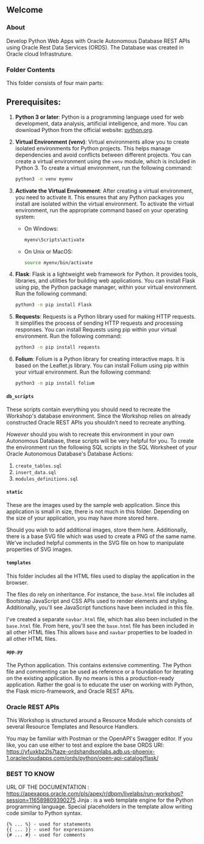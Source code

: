 ## Welcome

### About
Develop Python Web Apps with Oracle Autonomous Database REST APIs using Oracle Rest Data Services (ORDS). The Database was created in Oracle cloud Infrastruture.

### Folder Contents
This folder consists of four main parts:

## Prerequisites:

1. **Python 3 or later**: Python is a programming language used for web development, data analysis, artificial intelligence, and more. You can download Python from the official website: [python.org](https://www.python.org/downloads/).

2. **Virtual Environment (venv)**: Virtual environments allow you to create isolated environments for Python projects. This helps manage dependencies and avoid conflicts between different projects. You can create a virtual environment using the `venv` module, which is included in Python 3. To create a virtual environment, run the following command:
    ```bash
    python3 -m venv myenv
    ```

3. **Activate the Virtual Environment**: After creating a virtual environment, you need to activate it. This ensures that any Python packages you install are isolated within the virtual environment. To activate the virtual environment, run the appropriate command based on your operating system:
    - On Windows:
        ```bash
        myenv\Scripts\activate
        ```
    - On Unix or MacOS:
        ```bash
        source myenv/bin/activate
        ```

4. **Flask**: Flask is a lightweight web framework for Python. It provides tools, libraries, and utilities for building web applications. You can install Flask using pip, the Python package manager, within your virtual environment. Run the following command:
    ```bash
    python3 -m pip install Flask
    ```

5. **Requests**: Requests is a Python library used for making HTTP requests. It simplifies the process of sending HTTP requests and processing responses. You can install Requests using pip within your virtual environment. Run the following command:
    ```bash
    python3 -m pip install requests
    ```

6. **Folium**: Folium is a Python library for creating interactive maps. It is based on the Leaflet.js library. You can install Folium using pip within your virtual environment. Run the following command:
    ```bash
    python3 -m pip install folium
    ```



#### `db_scripts`

These scripts contain everything you should need to recreate the Workshop's database environment. Since the Workshop relies on already constructed Oracle REST APIs you shouldn't need to recreate anything. 

<i>However</i> should you wish to recreate this environment in your own Autonomous Database, these scripts will be very helpful for you. To create the environment run the following SQL scripts in the SQL Worksheet of your Oracle Autonomous Database's Database Actions: 
1. `create_tables.sql`  
2. `insert_data.sql`
3. `modules_definitions.sql`

#### `static` 
These are the images used by the sample web application. Since this application is small in size, there is not much in this folder. Depending on the size of your application, you may have more stored here. 

Should you wish to add additional images, store them here. Additionally, there is a base SVG file which was used to create a PNG of the same name. We've included helpful comments in the SVG file on how to manipulate properties of SVG images.

#### `templates`
This folder includes all the HTML files used to display the application in the browser. 

The files do rely on inheritance. For instance, the `base.html` file includes all Bootstrap JavaScript and CSS APIs used to render elements and styling. Additionally, you'll see JavaScript functions have been included in this file. 

I've created a separate `navbar.html` file, which has also been included in the `base.html` file. From here, you'll see the `base.html` file has been included in all other HTML files This allows `base` and `navbar` properties to be loaded in all other HTML files. 

#### `app.py` 
The Python application. This contains extensive commenting. The Python file and commenting can be used as reference or a foundation for iterating on the existing application. By no means is this a production-ready application. Rather the goal is to educate the user on working with Python, the Flask micro-framework, and Oracle REST APIs. 

### Oracle REST APIs
This Workshop is structured around a Resource Module which consists of several Resource Templates and Resource Handlers. 

You may be familiar with Postman or the OpenAPI's Swagger editor. If you like, you can use either to test and explore the base ORDS URI: https://yfuxkbz2ls7taze-ordshandsonlabs.adb.us-phoenix-1.oraclecloudapps.com/ords/python/open-api-catalog/flask/


### BEST TO KNOW 

URL OF THE DOCUMENTATION : https://apexapps.oracle.com/pls/apex/r/dbpm/livelabs/run-workshop?session=116589809390275 
Jinja                    : is a web template engine for the Python programming language. Special placeholders in the template allow writing code similar to Python syntax.
	

	{% ... %} - used for statements
	{{ ... }} - used for expressions
	{# ... #} - used for comments		 

